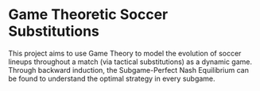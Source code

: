# Game Theoretic Soccer Substitutions

This project aims to use Game Theory to model the evolution of soccer lineups throughout a match (via tactical substitutions) as a dynamic game. Through backward induction, the Subgame-Perfect Nash Equilibrium can be found to understand the optimal strategy in every subgame.
